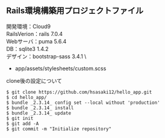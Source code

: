 ## Rails環境構築用プロジェクトファイル
開発環境：Cloud9 \
RailsVerion：rails 7.0.4 \
Webサーバ：puma 5.6.4 \
DB：sqlite3 1.4.2 \
デザイン：bootstrap-sass 3.4.1 \
 - app/assets/stylesheets/custom.scss


clone後の設定について
```
$ git clone https://github.com/hsasaki12/hello_app.git
$ cd hello_app/
$ bundle _2.3.14_ config set --local without 'production'
$ bundle _2.3.14_ install
$ bundle _2.3.14_ update
$ git init
$ git add -A
$ git commit -m "Initialize repository"
```